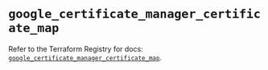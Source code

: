 # `google_certificate_manager_certificate_map`

Refer to the Terraform Registry for docs: [`google_certificate_manager_certificate_map`](https://registry.terraform.io/providers/hashicorp/google/6.34.0/docs/resources/certificate_manager_certificate_map).
